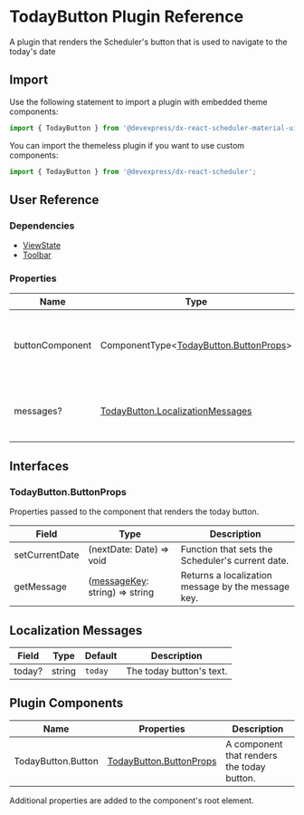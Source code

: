 # TodayButton Plugin Reference

A plugin that renders the Scheduler's button that is used to navigate to the today's date

## Import

Use the following statement to import a plugin with embedded theme components:

```js
import { TodayButton } from '@devexpress/dx-react-scheduler-material-ui';
```

You can import the themeless plugin if you want to use custom components:

```js
import { TodayButton } from '@devexpress/dx-react-scheduler';
```

## User Reference

### Dependencies

- [ViewState](view-state.md)
- [Toolbar](toolbar.md)

### Properties

Name | Type | Default | Description
-----|------|---------|------------
buttonComponent | ComponentType&lt;[TodayButton.ButtonProps](#todaybuttonbuttonprops)&gt; | | A component that renders the today button.
messages? | [TodayButton.LocalizationMessages](#localization-messages) | | An object that specifies localization messages.

## Interfaces

### TodayButton.ButtonProps

Properties passed to the component that renders the today button.

Field | Type | Description
------|------|------------
setCurrentDate | (nextDate: Date) => void | Function that sets the Scheduler's current date.
getMessage | ([messageKey](#localization-messages): string) => string | Returns a localization message by the message key.

## Localization Messages

Field | Type | Default | Description
------|------|---------|------------
today? | string | `today` | The today button's text.

## Plugin Components

Name | Properties | Description
-----|------------|------------
TodayButton.Button | [TodayButton.ButtonProps](#todaybuttonbuttonprops) | A component that renders the today button.

Additional properties are added to the component's root element.
